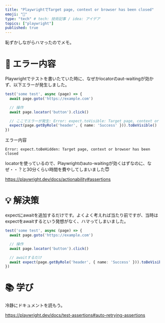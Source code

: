 ```yaml
---
title: "PlaywrightでTarget page, context or browser has been closed"
emoji: "🚨"
type: "tech" # tech: 技術記事 / idea: アイデア
topics: ["playwright"]
published: true
---
```


恥ずかしながらハマったのでメモ。

# 🚨 エラー内容

Playwrightでテストを書いたていた時に、なぜかlocatorのaut-waitingが効かず、以下エラーが発生しました。

```ts:test.ts
test('some test', async (page) => {
  await page.goto('https://example.com')

  // 操作
  await page.locator('button').click()

  // ここでエラーが発生: Error: expect.toVisible: Target page, context or browser has been closed
  expect(page.getByRole('header', { name: 'Success' })).toBeVisible()
})
```

エラー内容

```
Error: expect.toBeHidden: Target page, context or browser has been closed
```

locatorを使っているので、Playwrightのauto-waitingが効くはずなのに、なぜ・・？と30分くらい時間を費やしてしまいました😇

https://playwright.dev/docs/actionability#assertions


# 💡 解決策

expectにawaitを追加するだけです。よくよく考えれば当たり前ですが、当時はexpectをawaitするという発想がなく、ハマってしまいました。

```ts:test.ts
test('some test', async (page) => {
  await page.goto('https://example.com')

  // 操作
  await page.locator('button').click()

  // awaitするだけ
  await expect(page.getByRole('header', { name: 'Success' })).toBeVisible()
})
```

# 📚 学び

冷静にドキュメントを読もう。

https://playwright.dev/docs/test-assertions#auto-retrying-assertions
